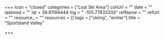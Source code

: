 +++
Icon = "closed"
categories = ["Lost Ski Area"]
cshUrl = ""
date = ""
lastmod = ""
lat = 39.91194444
lng = " -105.77833333"
refName = ""
refUrl = ""
resource_ = ""
resources = []
tags = ["skiing", "winter"]
title = "Sportsland Valley"

+++
